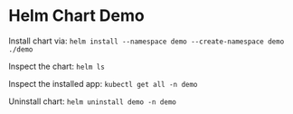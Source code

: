 # Helm Chart Demo

Install chart via:
`helm install --namespace demo --create-namespace demo ./demo`

Inspect the chart:
`helm ls`

Inspect the installed app:
`kubectl get all -n demo`

Uninstall chart:
`helm uninstall demo -n demo`